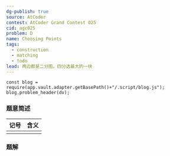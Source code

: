 ```yaml
---
dg-publish: true
source: AtCoder
contest: AtCoder Grand Contest 025
cid: agc025
problem: D
name: Choosing Points
tags:
  - construction
  - matching
  - todo
lead: 两边都是二分图，四分选最大的一块
---
```

```dataviewjs
const blog = require(app.vault.adapter.getBasePath()+"/.script/blog.js");
blog.problem_header(dv);
```

### 题意简述

|  记号 | 含义  |
| --: | :-- |
|     |     |

### 题解
